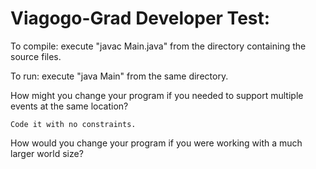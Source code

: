 # Viagogo-Grad Developer Test:

To compile: execute "javac Main.java" from the directory containing the source files.

To run: execute "java Main" from the same directory.
  
How might you change your program if you needed to support multiple events at the same location?
    
    Code it with no constraints. 
    
How would you change your program if you were working with a much larger world size? 
    
  
